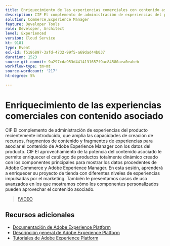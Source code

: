 ```yaml
---
title: Enriquecimiento de las experiencias comerciales con contenido asociado
description: CIF El complemento de administración de experiencias del producto recientemente introducido, que amplía las capacidades de creación de recursos, fragmentos de contenido y fragmentos de experiencias para asociar el contenido de Adobe Experience Manager con los datos del producto. CIF El aprovechamiento de la potencia del contenido asociado le permite enriquecer el catálogo de productos totalmente dinámico creado con los componentes principales para mostrar los datos procedentes de Adobe Commerce y Adobe Experience Manager. En esta sesión, aprenderá a enriquecer su proyecto de tienda con diferentes niveles de experiencias impulsadas por el marketing. También le presentamos casos de uso avanzados en los que mostramos cómo los componentes personalizados pueden aprovechar el contenido asociado.
solution: Commerce,Experience Manager
feature: Developer Tools
role: Developer, Architect
level: Experienced
version: Cloud Service
kt: 9181
type: Event
exl-id: f5186897-3afd-4732-99f5-a69dad44b037
duration: 1523
source-git-commit: 9a297cda953d4414131657f9ac84580aea0eabeb
workflow-type: tm+mt
source-wordcount: '217'
ht-degree: 5%

---
```


# Enriquecimiento de las experiencias comerciales con contenido asociado

CIF El complemento de administración de experiencias del producto recientemente introducido, que amplía las capacidades de creación de recursos, fragmentos de contenido y fragmentos de experiencias para asociar el contenido de Adobe Experience Manager con los datos del producto. CIF El aprovechamiento de la potencia del contenido asociado le permite enriquecer el catálogo de productos totalmente dinámico creado con los componentes principales para mostrar los datos procedentes de Adobe Commerce y Adobe Experience Manager. En esta sesión, aprenderá a enriquecer su proyecto de tienda con diferentes niveles de experiencias impulsadas por el marketing. También le presentamos casos de uso avanzados en los que mostramos cómo los componentes personalizados pueden aprovechar el contenido asociado.

>[!VIDEO](https://video.tv.adobe.com/v/337772/?quality=12&learn=on&hidetitle=true)

## Recursos adicionales

- [Documentación de Adobe Experience Platform](https://experienceleague.adobe.com/docs/experience-platform.html?lang=es)
- [Descripción general de Adobe Experience Platform](https://experienceleague.adobe.com/docs/experience-platform/landing/home.html?lang=es)
- [Tutoriales de Adobe Experience Platform](https://experienceleague.adobe.com/docs/platform-learn/tutorials/overview.html?lang=es)
